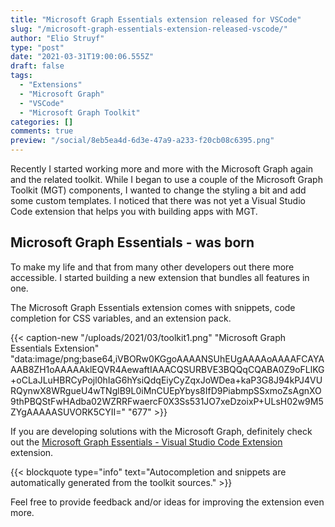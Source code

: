 ```yaml
---
title: "Microsoft Graph Essentials extension released for VSCode"
slug: "/microsoft-graph-essentials-extension-released-vscode/"
author: "Elio Struyf"
type: "post"
date: "2021-03-31T19:00:06.555Z"
draft: false
tags:
  - "Extensions"
  - "Microsoft Graph"
  - "VSCode"
  - "Microsoft Graph Toolkit"
categories: []
comments: true
preview: "/social/8eb5ea4d-6d3e-47a9-a233-f20cb08c6395.png"
---
```


Recently I started working more and more with the Microsoft Graph again and the related toolkit. While I began to use a couple of the Microsoft Graph Toolkit (MGT) components, I wanted to change the styling a bit and add some custom templates. I noticed that there was not yet a Visual Studio Code extension that helps you with building apps with MGT.

## Microsoft Graph Essentials - was born

To make my life and that from many other developers out there more accessible. I started building a new extension that bundles all features in one.

The Microsoft Graph Essentials extension comes with snippets, code completion for CSS variables, and an extension pack.

{{< caption-new "/uploads/2021/03/toolkit1.png" "Microsoft Graph Essentials Extension"  "data:image/png;base64,iVBORw0KGgoAAAANSUhEUgAAAAoAAAAFCAYAAAB8ZH1oAAAAAklEQVR4AewaftIAAACQSURBVE3BQQqCQABA0Z9oFLlKG+oCLaJLuHBRCyPojl0hIaG6hYsiQdqEiyCyZqxJoWDea+kaP3G8J94kPJ4VURQynwX8WRgueU4wTNglB9L0iMnCUEpYbys8IfD9PiabmpSSxmoZsAgnXO9thPBQStFwHAdba02WZRRFwaercF0X3Ss531JO7xeDzoixP+ULsH02w9M5ZYgAAAAASUVORK5CYII=" "677" >}}

If you are developing solutions with the Microsoft Graph, definitely check out the [Microsoft Graph Essentials - Visual Studio Code Extension](https://marketplace.visualstudio.com/items?itemName=eliostruyf.vscode-msgraph-essentials) extension.

{{< blockquote type="info" text="Autocompletion and snippets are automatically generated from the toolkit sources." >}}

Feel free to provide feedback and/or ideas for improving the extension even more.
